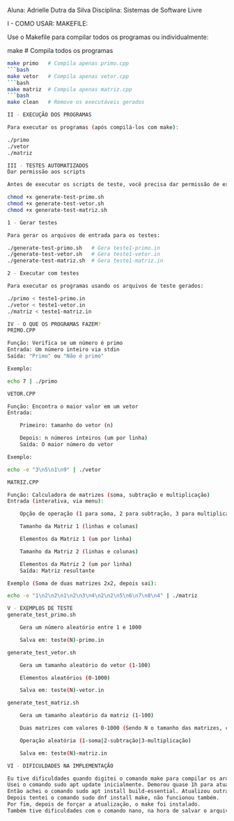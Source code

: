 Aluna: Adrielle Dutra da Silva
Disciplina: Sistemas de Software Livre  

I - COMO USAR:
MAKEFILE:

Use o Makefile para compilar todos os programas ou individualmente:

make         # Compila todos os programas
```bash
make primo   # Compila apenas primo.cpp
```bash
make vetor   # Compila apenas vetor.cpp
```bash
make matriz  # Compila apenas matriz.cpp
```bash
make clean   # Remove os executáveis gerados

II - EXECUÇÃO DOS PROGRAMAS

Para executar os programas (após compilá-los com make):

./primo
./vetor
./matriz

III - TESTES AUTOMATIZADOS
Dar permissão aos scripts

Antes de executar os scripts de teste, você precisa dar permissão de execução a eles:

chmod +x generate-test-primo.sh
chmod +x generate-test-vetor.sh
chmod +x generate-test-matriz.sh

1 - Gerar testes

Para gerar os arquivos de entrada para os testes:

./generate-test-primo.sh   # Gera teste1-primo.in
./generate-test-vetor.sh   # Gera teste1-vetor.in
./generate-test-matriz.sh  # Gera teste1-matriz.in

2 - Executar com testes

Para executar os programas usando os arquivos de teste gerados:

./primo < teste1-primo.in
./vetor < teste1-vetor.in
./matriz < teste1-matriz.in

IV - O QUE OS PROGRAMAS FAZEM?
PRIMO.CPP

Função: Verifica se um número é primo
Entrada: Um número inteiro via stdin
Saída: "Primo" ou "Não é primo"

Exemplo:

echo 7 | ./primo

VETOR.CPP

Função: Encontra o maior valor em um vetor
Entrada:

    Primeiro: tamanho do vetor (n)

    Depois: n números inteiros (um por linha)
    Saída: O maior número do vetor

Exemplo:

echo -e "3\n5\n1\n9" | ./vetor

MATRIZ.CPP

Função: Calculadora de matrizes (soma, subtração e multiplicação)
Entrada (interativa, via menu):

    Opção de operação (1 para soma, 2 para subtração, 3 para multiplicação, 4 para sair)

    Tamanho da Matriz 1 (linhas e colunas)

    Elementos da Matriz 1 (um por linha)

    Tamanho da Matriz 2 (linhas e colunas)

    Elementos da Matriz 2 (um por linha)
    Saída: Matriz resultante

Exemplo (Soma de duas matrizes 2x2, depois sai):

echo -e "1\n2\n2\n1\n2\n3\n4\n2\n2\n5\n6\n7\n8\n4" | ./matriz

V - EXEMPLOS DE TESTE
generate_test_primo.sh

    Gera um número aleatório entre 1 e 1000

    Salva em: teste(N)-primo.in

generate_test_vetor.sh

    Gera um tamanho aleatório do vetor (1-100)

    Elementos aleatórios (0-1000)

    Salva em: teste(N)-vetor.in

generate_test_matriz.sh

    Gera um tamanho aleatório da matriz (1-100)

    Duas matrizes com valores 0-1000 (Sendo N o tamanho das matrizes, coloque N*N valores para cada Matriz)

    Operação aleatória (1-soma|2-subtração|3-multiplicação)

    Salva em: teste(N)-matriz.in

VI - DIFICULDADES NA IMPLEMENTAÇÃO

Eu tive dificuldades quando digitei o comando make para compilar os arquivos. O terminal acusava erro: Comando "make" não encontrado. E sugeria palavras similares. Então pesquisei o erro e identifiquei que meu Linux da máquina virtual não tinha esse pacote instalado.
Usei o comando sudo apt update inicialmente. Demorou quase 1h para atualizar. Daí reiniciei a máquina virtual e tentei novamente usar o comando make. Sem sucesso.
Então achei o comando sudo apt install build-essential. Atualizou outras coisas e depois deu erro que não foi possível instalar alguns pacotes.
Depois tentei o comando sudo dnf install make, não funcionou também.
Por fim, depois de forçar a atualização, o make foi instalado.
Também tive dificuldades com o comando nano, na hora de salvar o arquivo editado e submeter.
